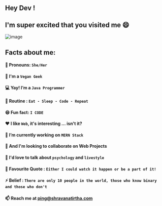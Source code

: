 
## Hey Dev !
## I'm super excited that you visited me 😄

![image](https://user-images.githubusercontent.com/34398606/113096413-bba2b000-9212-11eb-81dd-7ba2bdb181f5.png)

 
## Facts about me:
#### 👧 Pronouns: `She/Her`
#### 🍚 I'm a `Vegan Geek`
#### 💻 Yay! I’m a `Java Programmer`
#### 🔄 Routine : `Eat - Sleep - Code - Repeat`
#### 😆 Fun fact: `I CODE`
#### ❤️ I like `Web`, it's interesting ... isn't it?
#### 📜 I’m currently working on `MERN Stack`
#### 👯 And I'm looking to collaborate on Web Projects
#### 💬 I'd love to talk about `psychology` and `livestyle`
#### 📝 Favourite Quote : `Either I could watch it happen or be a part of it!`
#### ⚡ Belief : `There are only 10 people in the world, those who know binary and those who don't`
#### 📫 Reach me at ping@shravanatirtha.com 

